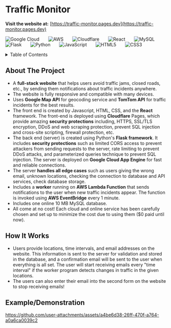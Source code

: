 # Traffic Monitor
**Visit the website at:** [https://traffic-monitor.pages.dev](https://traffic-monitor.pages.dev)

<!--Badges-->
![Google Cloud](https://img.shields.io/badge/Google%20Cloud-%234285F4.svg?style=for-the-badge&logo=google-cloud&logoColor=white) &nbsp; &nbsp; &nbsp; 
![AWS](https://img.shields.io/badge/AWS-orange?style=for-the-badge&logo=amazonwebservices&logoSize=auto) &nbsp; &nbsp; &nbsp;
![Cloudflare](https://img.shields.io/badge/Cloudflare-F38020?style=for-the-badge&logo=Cloudflare&logoColor=white) &nbsp; &nbsp; &nbsp;
![React](https://img.shields.io/badge/react-%2320232a.svg?style=for-the-badge&logo=react&logoColor=%2361DAFB) &nbsp; &nbsp; &nbsp;
![MySQL](https://img.shields.io/badge/MySQL-blue?style=for-the-badge&logo=MySQL&logoColor=white&logoSize=auto) &nbsp; &nbsp; &nbsp; 
![Flask](https://img.shields.io/badge/FLASK-3.0.0-grey?style=for-the-badge&logo=flask&logoColor=white&labelColor=black) &nbsp; &nbsp; &nbsp; 
![Python](https://img.shields.io/badge/Python-3.12-orange?style=for-the-badge&logo=PYTHON&logoColor=ffdd54&labelColor=3670A0) &nbsp; &nbsp; &nbsp; 
![JavaScript](https://img.shields.io/badge/javascript-%23323330.svg?style=for-the-badge&logo=javascript&logoColor=%23F7DF1E) &nbsp; &nbsp; &nbsp; 
![HTML5](https://img.shields.io/badge/html5-%23E34F26.svg?style=for-the-badge&logo=html5&logoColor=white) &nbsp; &nbsp; &nbsp; 
![CSS3](https://img.shields.io/badge/css3-%231572B6.svg?style=for-the-badge&logo=css3&logoColor=white) &nbsp; &nbsp; &nbsp; 

<!-- table of contents-->
<details>
  <summary>Table of Contents</summary>
  <ol>
    <li>
      <a href="#About-The-Project">About The Project</a>
    </li>
    <li><a href="#How-It-Works">How It Works</a></li>
    <li><a href="#Example/Demonstration">Examples/Demonstration</a></li>
    <li><a href="#Issue">Issue</a></li>
    <li><a href="#Possible-Improvements">Possible Improvements</a></li>
    <li><a href="#license">License</a></li>
    <li><a href="#contact">Contact</a></li>
    <li><a href="#acknowledgments">Acknowledgments</a></li>
  </ol>
</details>

## About The Project
* A **full-stack website** that helps users avoid traffic jams, closed roads, etc., by sending them notifications about traffic incidents anywhere.
* The website is fully responsive and compatible with many devices. 
* Uses **Google Map API** for geocoding service and **TomTom API** for traffic incidents for the best results.
* The front end is created by Javascript, HTML, CSS, and the **React** framework. The front-end is deployed using **Cloudflare** Pages, which provide amazing **security protections** including, HTTPS, SSL/TLS encryption, DDoS and web scraping protection, prevent SQL injection and cross-site scripting, firewall protection, etc.
* The back end (server) is created using Python's **Flask framework**. It includes **security protections** such as limited CORS access to prevent attackers from sending requests to the server, rate limiting to prevent DDoS attacks, and parameterized queries technique to prevent SQL injection. The server is deployed on **Google Cloud App Engine** for fast and reliable connections.
* The server **handles all edge cases** such as users giving the wrong email, unknown locations, checking the connection to database and API services, check database storage. 
* Includes a **worker** running on **AWS Lambda Function** that sends notifications to the user when new traffic incidents appear. The function is invoked using **AWS EventBridge** every 1 minute.
* Includes one online 10 MB MySQL database.
* All come at no cost! Each cloud and online service has been carefully chosen and set up to minimize the cost due to using them ($0 paid until now).

## How It Works
* Users provide locations, time intervals, and email addresses on the website. This information is sent to the server for validation and stored in the database, and a confirmation email will be sent to the user when everything is all set. The user will start receiving emails every "time interval" if the worker program detects changes in traffic in the given locations.
* The users can also enter their email into the second form on the website to stop receiving emails!

## Example/Demonstration
https://github.com/user-attachments/assets/a4be6d38-26ff-470f-a764-a0a6ca0039c2

